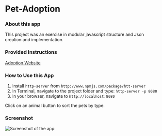 # Pet-Adoption

### About this app
This project was an exercise in modular javascript structure and Json creation and implementation.  

### Provided Instructions
<a href="https://github.com/nss-nightclass-projects/adoption-website">Adoption Website</a>

### How to Use this App
1. Install `http-server` from `http://www.npmjs.com/package/htt-server`
2. In Terminal, navigate to the project folder and type: `http-server -p 8080`
3. In your browser, navigate to `http://localhost:8080`

<p>Click on an animal button to sort the pets by type.</p> 

### Screenshot
<img href="Screenshot.png" alt="Screenshot of the app"/> 
